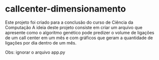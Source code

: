 # callcenter-dimensionamento
Este projeto foi criado para a conclusão do curso de Ciência da Computação
A ideia deste projeto consiste em criar um arquivo que apresente como o algoritmo genético pode predizer o volume de ligações de um call center em um mês e com gráficos que geram a quantidade de ligações por dia dentro de um mês. 


Obs: ignorar o arquivo app.py
